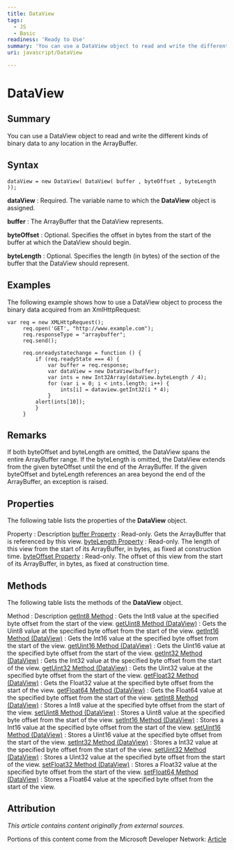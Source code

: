 ```yaml
---
title: DataView
tags:
  - JS
  - Basic
readiness: 'Ready to Use'
summary: 'You can use a DataView object to read and write the different kinds of binary data to any location in the ArrayBuffer.'
uri: javascript/DataView

---
```

# DataView

## Summary

You can use a DataView object to read and write the different kinds of binary data to any location in the ArrayBuffer.

## Syntax

    dataView = new DataView( DataView( buffer , byteOffset , byteLength ));

**dataView**
:   Required. The variable name to which the **DataView** object is assigned.

**buffer**
:   The ArrayBuffer that the DataView represents.

**byteOffset**
:   Optional. Specifies the offset in bytes from the start of the buffer at which the DataView should begin.

**byteLength**
:   Optional. Specifies the length (in bytes) of the section of the buffer that the DataView should represent.

## Examples

The following example shows how to use a DataView object to process the binary data acquired from an XmlHttpRequest:

``` {.js}
var req = new XMLHttpRequest();
     req.open('GET', "http://www.example.com");
     req.responseType = "arraybuffer";
     req.send();

     req.onreadystatechange = function () {
         if (req.readyState === 4) {
             var buffer = req.response;
             var dataView = new DataView(buffer);
             var ints = new Int32Array(dataView.byteLength / 4);
             for (var i = 0; i < ints.length; i++) {
                 ints[i] = dataview.getInt32(i * 4);
             }
         alert(ints[10]);
         }
     }
```

## Remarks

If both byteOffset and byteLength are omitted, the DataView spans the entire ArrayBuffer range. If the byteLength is omitted, the DataView extends from the given byteOffset until the end of the ArrayBuffer. If the given byteOffset and byteLength references an area beyond the end of the ArrayBuffer, an exception is raised.

## Properties

The following table lists the properties of the **DataView** object.

Property
:   Description
[buffer Property](/javascript/DataView/buffer)
:   Read-only. Gets the ArrayBuffer that is referenced by this view.
[byteLength Property](/javascript/DataView/byteLength)
:   Read-only. The length of this view from the start of its ArrayBuffer, in bytes, as fixed at construction time.
[byteOffset Property](/javascript/DataView/byteOffset)
:   Read-only. The offset of this view from the start of its ArrayBuffer, in bytes, as fixed at construction time.

## Methods

The following table lists the methods of the **DataView** object.

Method
:   Description
[getInt8 Method](/javascript/DataView/getInt8)
:   Gets the Int8 value at the specified byte offset from the start of the view.
[getUint8 Method (DataView)](/javascript/DataView/getUint8)
:   Gets the Uint8 value at the specified byte offset from the start of the view.
[getInt16 Method (DataView)](/javascript/DataView/getInt16)
:   Gets the Int16 value at the specified byte offset from the start of the view.
[getUint16 Method (DataView)](/javascript/DataView/getUint16)
:   Gets the Uint16 value at the specified byte offset from the start of the view.
[getInt32 Method (DataView)](/javascript/DataView/getInt32)
:   Gets the Int32 value at the specified byte offset from the start of the view.
[getUint32 Method (DataView)](/javascript/DataView/getUint32)
:   Gets the Uint32 value at the specified byte offset from the start of the view.
[getFloat32 Method (DataView)](/javascript/DataView/getFloat32)
:   Gets the Float32 value at the specified byte offset from the start of the view.
[getFloat64 Method (DataView)](/javascript/DataView/getFloat64)
:   Gets the Float64 value at the specified byte offset from the start of the view.
[setInt8 Method (DataView)](/javascript/DataView/setInt8)
:   Stores a Int8 value at the specified byte offset from the start of the view.
[setUint8 Method (DataView)](/javascript/DataView/setUint8)
:   Stores a Uint8 value at the specified byte offset from the start of the view.
[setInt16 Method (DataView)](/javascript/DataView/setInt16)
:   Stores a Int16 value at the specified byte offset from the start of the view.
[setUint16 Method (DataView)](/javascript/DataView/setUint16)
:   Stores a Uint16 value at the specified byte offset from the start of the view.
[setInt32 Method (DataView)](/javascript/DataView/setInt32)
:   Stores a Int32 value at the specified byte offset from the start of the view.
[setUint32 Method (DataView)](/javascript/DataView/setUint32)
:   Stores a Uint32 value at the specified byte offset from the start of the view.
[setFloat32 Method (DataView)](/javascript/DataView/setFloat32)
:   Stores a Float32 value at the specified byte offset from the start of the view.
[setFloat64 Method (DataView)](/javascript/DataView/setFloat64)
:   Stores a Float64 value at the specified byte offset from the start of the view.

## Attribution

*This article contains content originally from external sources.*

Portions of this content come from the Microsoft Developer Network: [Article](http://msdn.microsoft.com/en-us/library/ie/br212463(v=vs.94).aspx)

